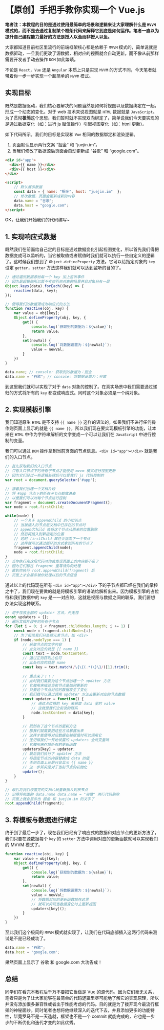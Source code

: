 # 【原创】手把手教你实现一个 Vue.js

**笔者注：本教程的目的是通过使用最简单的场景和逻辑来让大家理解什么是 `MVVM` 模式的，而不是去通过复制某个框架代码来解释它到底是如何运作。笔者一直以为提升自己编程能力最好的方法是授人以渔而非授人以鱼。**



大家都知道目前社区里流行的前端框架核心都是依赖于 `MVVM` 模式的，简单说就是数据驱动，一旦我们更改了源数据，相对应的视图就会自动更新，而不像从前那样需要开发者手动去操作 `DOM` 如此繁琐。

不论是 `React`，`Vue` 还是 `Angular` 本质上只是实现 `MVVM` 的方式不同，今天笔者就带着你一步一步实现一个超简单的 `MVVM` 模式。

## 实现目标

既然是数据驱动，我们核心要解决的问题当然是如何将视图以及数据绑定在一起，形成一个动态的变化。对于 web 技术来说视图就是 `HTML` 数据就是 `JavaScript`。为了贯彻**极简**这个思想，我们暂时就不实现双向绑定了，简单说我们今天要实现的是通过数据变化（如：进行 js 赋值操作）引起视图变化（如：html 更新）。

如下代码所示，我们的目标是实现和 `Vue` 相同的数据绑定和渲染逻辑。

1. 页面默认显示两行文案 “掘金” 和 “juejin.im”。
2. 当我们修改了数据源后页面会自动更新成 “谷歌” 和 “google.com”。

```html
<div id="app">
  <div>{{ name }}</div>
  <div>{{ host }}</div>
</div>

<script>
    // 默认展示数据
    const data = { name: "掘金", host: "juejin.im"  };
    // 修改数据，页面会更新成新的内容
    data.name = "谷歌";
    data.host = "google.com";
</script>
```

OK，让我们开始我们的代码编写~

## 1. 实现响应式数据

既然我们在前面给自己定的目标是通过数据变化引起视图变化，所以首先我们得把数据变成可以监听的，当它被取值或者赋值时我们就可以执行一些自定义的逻辑了。这时候我们想到了 `Object.defineProperty` 方法，它可以给指定对象的 `key` 设定 `getter`，`setter` 方法这样我们就可以达到监听的目的了。

```js
// 通过遍历数据源给每一个 key 加上监听事件
// 因为是超极简所以暂不考虑引用对象的场景并且对象只有一层
Object.keys(data).forEach((key) => {
    reactive(data, key);
});

// 使得我们的数据源成为响应式的方法
function reactive(obj, key) {
    var value = obj[key];
    Object.defineProperty(obj, key, {
        get() {
            console.log(`获取到的数据为：${value}`);
            return value;
        },
        set(newVal) {
            console.log(`将数据设置为：${newVal}`);
            value = newVal;
        }
    })
}

data.name; // console: 获取到的数据为：掘金
data.name = "谷歌"; // console: 将数据设置为：谷歌
```

到这里我们就可以实现了对于 `data` 对象的控制了。在真实场景中我们需要通过递归的方式将所有的 `key` 都变成响应式。同时这个对象必须是一个纯对象。

## 2. 实现模板引擎

我们知道原生 `HTML` 是不支持 `{{ name }}` 这样的语法的，如果我们不进行任何操作则页面上显示的就是 `{{ name }}`，所以我们现在要实现模板引擎的功能，让本来在 `HTML` 中作为字符串解析的文字变成一个可以让我们在 `JavaScript` 中进行控制的变量。

我们可以通过 `DOM` 操作拿到当前页面的节点信息。`<div id="app"></div>` 就是我们的入口节点。

```js
// 首先获取我们的入口节点
// 只有入口节点下的所有子节点才能使用 mvvm 模式进行视图更新
// 因为它们经过一些逻辑处理后可以受我们 js 代码控制的
var root = document.querySelector('#app');

// 接着我们创建一个文档片段
// 将 #app 节点下的所有子节点都放进去
// 以便我们可以对每个节点进行控制
var fragment = document.createDocumentFragment();
var node = root.firstChild;

while(node) {
    // 一个关于 appendChild 的小知识点
    // 当被插入的节点是文档中已存在的节点时
    // appendChild 会将这个节点从原来的位置删除
    // 然后再插入到新指定的位置
    // 这时 firstChild 属性会指向下一个节点
    // 这样就可以通过循环的方式拿到所有的节点了
    fragment.appendChild(node);
    node = root.firstChild;
}
// 当你执行完这段代码时你会发现页面上的内容都不见了
// 因为它们都在 fragment 里等待你的处理
// 直到你执行 root.appendChild(fragment) 后
// 页面上才会展示被你处理以后的节点信息
```

通过以上的代码现在所有 `<div id="app"></div>` 下的子节点都已经在我们的掌控之中了，我们现在要做的就是将模板引擎的语法给解析出来。因为模板引擎的占位符和我们数据中的 `key` 是一一对应的，这就是视图与数据之间的联系。我们要想办法实现这种联系。

```js
// 用于存放全部的 updater 方法，先无视
const updaters = {};
// 遍历文档片段中的所有子节点
for (let i = 0; i < fragment.childNodes.length; i += 1) {
    const node = fragment.childNodes[i];
    // 为了极简我们只处理元素节点，如 <div>
    if (node.nodeType === 1) {
        // 获取节点的文字内容
        // 此处对应的就是 {{ name }}
        const text = node.textContent;
        // 通过正则获取占位符
        // 此处对应的就是 name
        const key = text.match(/\{\{(.*)\}\}/)[1].trim();
        
        // 重点来了！！！
        // 此时我们需要为这个节点创建一个 updater 方法
        // 它被用来描述当前节点是如何更新的
        // 只要这个节点对应的数据发生了变化
        // 我们就可以通过调用 updater 方法去更新对应的节点数据
        const updater = function() {
            // 通过占位符的 key 来获取 data 里的 value
            // 这就是我们之前说的联系
            node.textContent = data[key];
        }
        
        // 既然有了这个节点的更新方法
        // 那我们就需要把这些方法暴露出来
        // 这样才能使得对应数据在被赋值时可以调用它
        // 还记得我们一开始设置的 updaters 全局变量吗
        // 它被用来存放所有的更新函数
        updaters[key] = updater;
        // 最后我们执行下 updater 方法
        // 将指定节点的内容替换成 data 的值
        // 否则页面上还是只会显示 {{ name }}
        // 这一步其实是对于当前节点的初始化
        updater();
    }
}

// 最后将我们设置完的文档片段重新插入到根节点
// 记得将前面的 data.name data.name = "谷歌" 两行代码删除
// 页面上就会显示出 掘金 和 juejin.im 的文字了
root.appendChild(fragment);
```

## 3. 将模板与数据进行绑定

终于到了最后一步了，现在我们已经有了响应式的数据和对应节点的更新方法了，我们只要在源数据每个 `key` 的 `setter` 方法中调用对应的更新函数就可以实现我们的 MVVM 模式了。

```js
function reactive(obj, key) {
    var value = obj[key];
    Object.defineProperty(obj, key, {
        get() {
            console.log(`获取到的数据为：${value}`);
            return value;
        },
        set(newVal) {
            console.log(`将数据设置为：${newVal}`);
            value = newVal;
            // 将数据对应的更新函数放在这里
            // 就可以实现当数据变化时去更新视图
            updaters[key]();
        }
    })
}
```

至此我们这个极简的 `MVVM` 模式就实现了，让我们在代码底部插入这两行代码来测试是不是已经成功了。

```js
data.name = "谷歌";
data.host = "google.com";
```

果然页面上显示了 谷歌 和 google.com 大功告成！

## 总结

同学们在看完本教程后千万不要把它当做是 Vue 的源代码，因为它们毫无关系，笔者只是为了让大家能够在最简单的代码逻辑里尽可能地了解它的实现原理，所以并没有添加很多兼容性或者出于性能考虑的代码。目的就是为了拨开现今最流行框架的神秘面纱。同时笔者也想将他继续深入的迭代下去，并且添加更多的功能特性，毕竟罗马不是一天造就，框架也不是一个 commit 就能完成的，它也是一步步的不断优化和迭代才变的如此优秀。